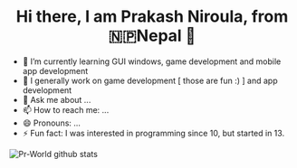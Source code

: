 <h1 align='center'> Hi there, I am Prakash Niroula, from 🇳🇵Nepal  👋</h1>

- 🌱 I’m currently learning GUI windows, game development and mobile app development
- 🔭 I generally work on game development [ those are fun :) ] and app development
- 💬 Ask me about ...
- 📫 How to reach me: ...
- 😄 Pronouns: ...
- ⚡ Fun fact: I was interested in programming since 10, but started in 13.

![Pr-World github stats](https://github-readme-stats.vercel.app/api?username=Pr-World&show_icons=true)
